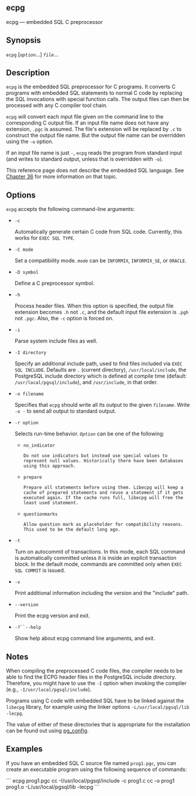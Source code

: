 ## ecpg

ecpg — embedded SQL C preprocessor

## Synopsis

`ecpg` \[*`option`*...] *`file`*...

## Description

`ecpg` is the embedded SQL preprocessor for C programs. It converts C programs with embedded SQL statements to normal C code by replacing the SQL invocations with special function calls. The output files can then be processed with any C compiler tool chain.

`ecpg` will convert each input file given on the command line to the corresponding C output file. If an input file name does not have any extension, `.pgc` is assumed. The file's extension will be replaced by `.c` to construct the output file name. But the output file name can be overridden using the `-o` option.

If an input file name is just `-`, `ecpg` reads the program from standard input (and writes to standard output, unless that is overridden with `-o`).

This reference page does not describe the embedded SQL language. See [Chapter 36](ecpg.html "Chapter 36. ECPG — Embedded SQL in C") for more information on that topic.

## Options

`ecpg` accepts the following command-line arguments:

* `-c`

    Automatically generate certain C code from SQL code. Currently, this works for `EXEC SQL TYPE`.

* `-C mode`

    Set a compatibility mode. *`mode`* can be `INFORMIX`, `INFORMIX_SE`, or `ORACLE`.

* `-D symbol`

    Define a C preprocessor symbol.

* `-h`

    Process header files. When this option is specified, the output file extension becomes `.h` not `.c`, and the default input file extension is `.pgh` not `.pgc`. Also, the `-c` option is forced on.

* `-i`

    Parse system include files as well.

* `-I directory`

    Specify an additional include path, used to find files included via `EXEC SQL INCLUDE`. Defaults are `.` (current directory), `/usr/local/include`, the PostgreSQL include directory which is defined at compile time (default: `/usr/local/pgsql/include`), and `/usr/include`, in that order.

* `-o filename`

    Specifies that `ecpg` should write all its output to the given *`filename`*. Write `-o -` to send all output to standard output.

* `-r option`

    Selects run-time behavior. *`Option`* can be one of the following:

  * `no_indicator`

        Do not use indicators but instead use special values to represent null values. Historically there have been databases using this approach.

  * `prepare`

        Prepare all statements before using them. Libecpg will keep a cache of prepared statements and reuse a statement if it gets executed again. If the cache runs full, libecpg will free the least used statement.

  * `questionmarks`

        Allow question mark as placeholder for compatibility reasons. This used to be the default long ago.

* `-t`

    Turn on autocommit of transactions. In this mode, each SQL command is automatically committed unless it is inside an explicit transaction block. In the default mode, commands are committed only when `EXEC SQL COMMIT` is issued.

* `-v`

    Print additional information including the version and the "include" path.

* `--version`

    Print the ecpg version and exit.

* `-?``--help`

    Show help about ecpg command line arguments, and exit.

## Notes

When compiling the preprocessed C code files, the compiler needs to be able to find the ECPG header files in the PostgreSQL include directory. Therefore, you might have to use the `-I` option when invoking the compiler (e.g., `-I/usr/local/pgsql/include`).

Programs using C code with embedded SQL have to be linked against the `libecpg` library, for example using the linker options `-L/usr/local/pgsql/lib -lecpg`.

The value of either of these directories that is appropriate for the installation can be found out using [pg\_config](app-pgconfig.html "pg_config").

## Examples

If you have an embedded SQL C source file named `prog1.pgc`, you can create an executable program using the following sequence of commands:

\`\`\` ecpg prog1.pgc cc -I/usr/local/pgsql/include -c prog1.c cc -o prog1 prog1.o -L/usr/local/pgsql/lib -lecpg \`\`\`